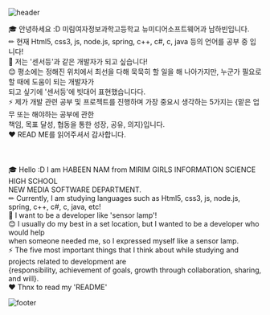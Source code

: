 <!--
**Namhabeen/Namhabeen** is a ✨ _special_ ✨ repository because its `README.md` (this file) appears on your GitHub profile.-->
![header](https://capsule-render.vercel.app/api?type=wave&color=gradient&height=280&section=header&text=Hi%20there%20👋&fontSize=90)

🎓 안녕하세요 :D 미림여자정보과학고등학교 뉴미디어소프트웨어과 남하빈입니다. <br>
✏ 현재  Html5, css3, js, node.js, spring, c++, c#, c, java 등의 언어를 공부 중 입니다!<br>
🌱 저는 '센서등'과 같은 개발자가 되고 싶습니다! <br>
😊 평소에는 정해진 위치에서 최선을 다해 묵묵히 할 일을 해 나아가지만, 누군가 필요로 할 때에 도움이 되는 개발자가<br> 되고 싶기에 '센서등'에 빗대어 표현했습니다다.<br>
⚡ 제가 개발 관련 공부 및 프로젝트를 진행하며 가장 중요시 생각하는 5가지는 {맡은 업무 또는 해야하는 공부에 관한<br> 책임, 목표 달성, 협동을 통한 성장, 공유, 의지}입니다.<br>
❤ READ ME를 읽어주셔서 감사합니다.<br>
<br>
<br>
<br>
🎓 Hello :D I am HABEEN NAM from MIRIM GIRLS INFORMATION SCIENCE HIGH SCHOOL<br> NEW MEDIA SOFTWARE DEPARTMENT.<br>
✏ Currently, I am studying languages such as Html5, css3, js, node.js, spring, c++, c#, c, java, etc!<br>
🌱 I want to be a developer like 'sensor lamp'!<br>
😊 I usually do my best in a set location, but I wanted to be a developer who would help<br> when someone needed me, so I expressed myself like a sensor lamp.<br>
⚡ The five most important things that I think about while studying and projects related to development are<br> {responsibility, achievement of goals, growth through collaboration, sharing, and will}.<br>
❤ Thnx to read my 'README'<br>

![footer](https://capsule-render.vercel.app/api?type=wave&color=gradient&height=150&section=footer)
